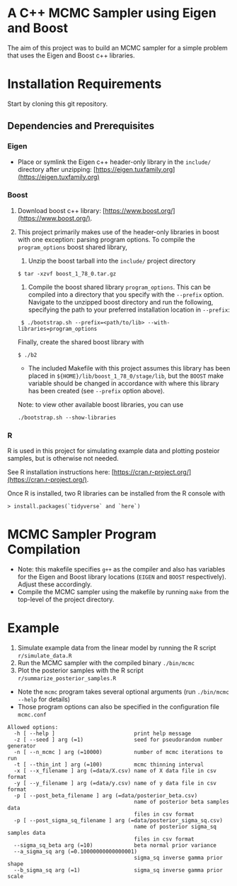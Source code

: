 # A C++ MCMC Sampler using Eigen and Boost
The aim of this project was to build an MCMC sampler for a simple problem that uses the Eigen and Boost c++ libraries. 

# Installation Requirements
Start by cloning this git repository.

## Dependencies and Prerequisites
### Eigen
- Place or symlink the Eigen c++ header-only library in the `include/` directory after unzipping: 
[https://eigen.tuxfamily.org](https://eigen.tuxfamily.org)

### Boost
1. Download boost c++ library: [https://www.boost.org/](https://www.boost.org/).
2. This project primarily makes use of the header-only libraries in boost with one exception: parsing program options.
To compile the `program_options` boost shared library, 
   
   1. Unzip the boost tarball into the `include/` project directory
   ```
   $ tar -xzvf boost_1_78_0.tar.gz
   ```
   1. Compile the boost shared library `program_options`. This can be compiled into a directory that you specify with the `--prefix` option.   Navigate to the unzipped boost directory and run the following, specifying the path to your preferred installation location in `--prefix`:
   ```
    $ ./bootstrap.sh --prefix=<path/to/lib> --with-libraries=program_options
   ```
   Finally, create the shared boost library with
   ```
   $ ./b2
   ```
   - The included Makefile with this project assumes this library has been placed in `${HOME}/lib/boost_1_78_0/stage/lib`, but the `BOOST` make variable should be changed in accordance with where this library has been created (see `--prefix` option above).

    Note: to view other available boost libraries, you can use
    ```
    ./bootstrap.sh --show-libraries 
    ```

### R
R is used in this project for simulating example data and plotting posteior samples, but is otherwise not needed. 

See R installation instructions here: [https://cran.r-project.org/](https://cran.r-project.org/).

Once R is installed, two R libraries can be installed from the R console with
```
> install.packages(`tidyverse` and `here`)
```

# MCMC Sampler Program Compilation
- Note: this makefile specifies `g++` as the compiler and also has variables for the Eigen and Boost library locations (`EIGEN` and `BOOST` respectively). Adjust these accordingly.
- Compile the MCMC sampler using the makefile by running `make` from the top-level of the project directory.

# Example
1. Simulate example data from the linear model by running the R script `r/simulate_data.R`
2. Run the MCMC sampler with the compiled binary `./bin/mcmc`
3. Plot the posterior samples with the R script `r/summarize_posterior_samples.R`

- Note the `mcmc` program takes several optional arguments (run `./bin/mcmc --help` for details)
- Those program options can also be specified in the configuration file `mcmc.conf`
```
Allowed options:
  -h [ --help ]                         print help message
  -z [ --seed ] arg (=1)                seed for pseudorandom number generator
  -n [ --n_mcmc ] arg (=10000)          number of mcmc iterations to run
  -t [ --thin_int ] arg (=100)          mcmc thinning interval
  -x [ --x_filename ] arg (=data/X.csv) name of X data file in csv format
  -y [ --y_filename ] arg (=data/y.csv) name of y data file in csv format
  -p [ --post_beta_filename ] arg (=data/posterior_beta.csv)
                                        name of posterior beta samples data 
                                        files in csv format
  -p [ --post_sigma_sq_filename ] arg (=data/posterior_sigma_sq.csv)
                                        name of posterior sigma_sq samples data
                                        files in csv format
  --sigma_sq_beta arg (=10)             beta normal prior variance
  --a_sigma_sq arg (=0.10000000000000001)
                                        sigma_sq inverse gamma prior shape
  --b_sigma_sq arg (=1)                 sigma_sq inverse gamma prior scale
```